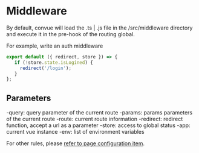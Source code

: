 # Middleware

By default, convue will load the .ts | .js file in the /src/middleware directory and execute it in the pre-hook of the routing global.

For example, write an auth middleware

```js
export default ({ redirect, store }) => {
   if (!store.state.isLogined) {
     redirect('/login');
   }
};
```

## Parameters

-query: query parameter of the current route
-params: params parameters of the current route
-route: current route information
-redirect: redirect function, accept a url as a parameter
-store: access to global status
-app: current vue instance
-env: list of environment variables

For other rules, please [refer to page configuration item](/convue/config/page).
